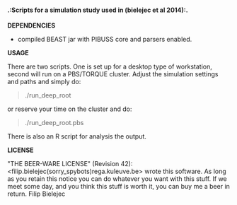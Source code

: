 #### .:Scripts for a simulation study used in (bielejec et al 2014):.

**DEPENDENCIES**
- compiled BEAST jar with PIBUSS core and parsers enabled.

**USAGE**

There are two scripts. One is set up for a desktop type of workstation, second will run on a PBS/TORQUE cluster.
Adjust the simulation settings and paths and simply do:

> ./run_deep_root

or reserve your time on the cluster and do:

> ./run_deep_root.pbs

There is also an R script for analysis the output.

**LICENSE**

  "THE BEER-WARE LICENSE" (Revision 42):
  <filip.bielejec(sorry_spybots)rega.kuleuve.be> wrote this software. As long as you retain this notice you
  can do whatever you want with this stuff. If we meet some day, and you think
  this stuff is worth it, you can buy me a beer in return. Filip Bielejec
